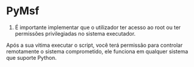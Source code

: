 # PyMsf
1. É importante implementar que  o utilizador ter acesso ao root
ou ter permissões  privilegiadas no sistema executador.

Após a sua vitima executar o script, você terá permissão para controlar remotamente o sistema comprometido,
ele funciona em qualquer sistema que suporte Python.

